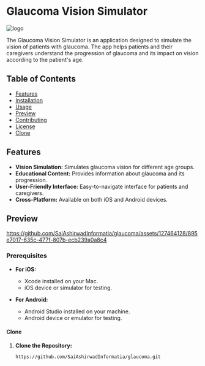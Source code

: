 # Glaucoma Vision Simulator

![logo](https://github.com/SaiAshirwadInformatia/glaucoma/assets/127464128/431a006d-9839-4a05-b3e8-aef8aecdf9d1)


The Glaucoma Vision Simulator is an application designed to simulate the vision of patients with glaucoma. The app helps patients and their caregivers understand the progression of glaucoma and its impact on vision according to the patient's age.

## Table of Contents

- [Features](#features)
- [Installation](#installation)
- [Usage](#usage)
- [Preview](#preview)
- [Contributing](#contributing)
- [License](#license)
- [Clone](#clone)

## Features

- **Vision Simulation:** Simulates glaucoma vision for different age groups.
- **Educational Content:** Provides information about glaucoma and its progression.
- **User-Friendly Interface:** Easy-to-navigate interface for patients and caregivers.
- **Cross-Platform:** Available on both iOS and Android devices.

## Preview


https://github.com/SaiAshirwadInformatia/glaucoma/assets/127464128/895e7017-635c-477f-807b-ecb239a0a8c4



### Prerequisites

- **For iOS:**
  - Xcode installed on your Mac.
  - iOS device or simulator for testing.

- **For Android:**
  - Android Studio installed on your machine.
  - Android device or emulator for testing.


#### Clone

1. **Clone the Repository:**
   ```sh
   https://github.com/SaiAshirwadInformatia/glaucoma.git
